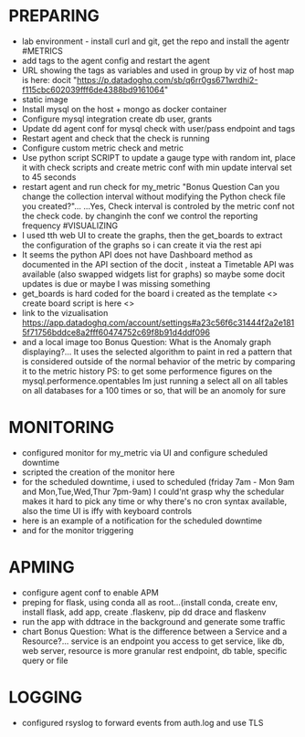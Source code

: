 
# PREPARING
 - lab environment - install curl and git, get the repo and install the agentr
#METRICS
 - add tags to the agent config and restart the agent
 - URL showing the tags as variables and used in group by viz of host map is here: docit "https://p.datadoghq.com/sb/q6rr0gs671wrdhi2-f115cbc602039fff6de4388bd9161064"
 - static image
 - Install mysql on the host + mongo as docker container
 - Configure mysql integration create db user, grants
 - Update dd agent conf for mysql check with user/pass endpoint and tags
 - Restart agent and check that the check is running
 - Configure custom metric check and metric
 - Use python script SCRIPT to update a gauge type with random int, place it with check scripts and create metric conf with min update interval set to 45 seconds
 - restart agent and run check for my_metric
"Bonus Question Can you change the collection interval without modifying the Python check file you created?"...
...Yes, Check interval is controled by the metric conf not the check code. by changinh the conf we control the reporting frequency
#VISUALIZING
 - I used tth web UI to create the graphs, then the get_boards to extract the configuration of the graphs so i can create it via the rest api
 - It seems the python API does not have Dashboard method as documented in the API section of the docit <url>, insteat a Timetable API was available (also swapped widgets list for graphs) so maybe some docit updates is due or maybe I was missing something
 - get_boards is hard coded for the board i created as the template <> create board script is here <>
 - link to the vizualisation https://app.datadoghq.com/account/settings#a23c56f6c31444f2a2e1815f71756bddce8a2fff60474752c69f8b91d4ddf096
 - and a local image too
Bonus Question: What is the Anomaly graph displaying?... It uses the selected algorithm to paint in red a pattern that is considered outside of the normal behavior of the metric by comparing it to the metric history
PS:  to get some performence figures on the mysql.performence.opentables Im just running a select all on all tables on all databases for a 100 times or so, that will be an anomoly for sure
# MONITORING
 - configured monitor for my_metric via UI and configure scheduled downtime
 - scripted the creation of the monitor here 
 - for the scheduled downtime, i used to scheduled (friday 7am - Mon 9am and Mon,Tue,Wed,Thur 7pm-9am) I could'nt grasp why the schedular makes it hard to pick any time or why there's no cron syntax available, also the time UI is iffy with keyboard controls
 - here is an example of a notification for the scheduled downtime 
 - and for the monitor triggering 
# APMING
 - configure agent conf to enable APM
 - preping for flask, using conda all as root...(install conda, create env, install flask, add app, create .flaskenv, pip dd drace and flaskenv
 - run the app with ddtrace in the background and generate some traffic
 - chart 
Bonus Question: What is the difference between a Service and a Resource?... service is an endpoint you access to get service, like db, web server, resource is more granular rest endpoint, db table, specific query or file
# LOGGING
 - configured rsyslog to forward events from auth.log and use TLS
